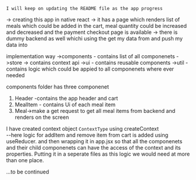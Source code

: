 `I will keep on updating the README file as the app progress`

-> creating this app in native react
-> it has a page which renders list of meals which could be added in the cart, meal quantity could be increased and decreased and the payment checkout page is available
-> there is dummy backend as well whichi using the get my data from and push my data into

implementation way
->components - contains list of all componenets
->store -> contains context api
->ui - contains reusable components
->util - contains logic which could be appied to all componenets where ever needed

components folder has three componenet
1) Header -contains the app header and cart
2) MealItem - contains Ui of each meal item
3) Meal->make a get request to get all meal items from backend and renders on the screen


I have created context object `ContextType` using createContext  
--here logic for addItem and remove item from cart is added using useReducer. and then wrapping it in app.jsx so that all the componenets and their child componenets can have the access of the context 
and its properties. Putting it in a seperate files as this logic we would need at more than one place.


...to be continued

   
